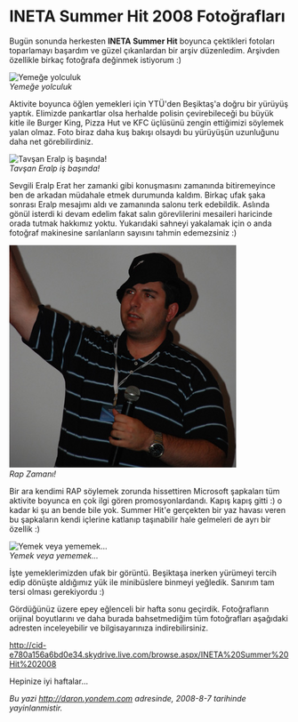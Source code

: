 # INETA Summer Hit 2008 Fotoğrafları
Bugün sonunda herkesten **INETA Summer Hit** boyunca çektikleri fotoları
toparlamayı başardım ve güzel çıkanlardan bir arşiv düzenledim. Arşivden
özellikle birkaç fotoğrafa değinmek istiyorum :)

![Yemeğe
yolculuk](media/INETA_Summer_Hit_2008_Fotograflari/06082008_1.jpg)\
*Yemeğe yolculuk*

Aktivite boyunca öğlen yemekleri için YTÜ'den Beşiktaş'a doğru bir
yürüyüş yaptık. Elimizde pankartlar olsa herhalde polisin çevirebileceği
bu büyük kitle ile Burger King, Pizza Hut ve KFC üçlüsünü zengin
ettiğimizi söylemek yalan olmaz. Foto biraz daha kuş bakışı olsaydı bu
yürüyüşün uzunluğunu daha net görebilirdiniz.

![Tavşan Eralp iş
başında!](media/INETA_Summer_Hit_2008_Fotograflari/06082008_2.jpg)\
*Tavşan Eralp iş başında!*

Sevgili Eralp Erat her zamanki gibi konuşmasını zamanında bitiremeyince
ben de arkadan müdahale etmek durumunda kaldım. Birkaç ufak şaka sonrası
Eralp mesajımı aldı ve zamanında salonu terk edebildik. Aslında gönül
isterdi ki devam edelim fakat salın görevlilerini mesaileri haricinde
orada tutmak hakkımız yoktu. Yukarıdaki sahneyi yakalamak için o anda
fotoğraf makinesine sarılanların sayısını tahmin edemezsiniz :)

![Rap Zamanı!](media/INETA_Summer_Hit_2008_Fotograflari/06082008_3.jpg)\
*Rap Zamanı!*

Bir ara kendimi RAP söylemek zorunda hissettiren Microsoft şapkaları tüm
aktivite boyunca en çok ilgi gören promosyonlardandı. Kapış kapış gitti
:) o kadar ki şu an bende bile yok. Summer Hit'e gerçekten bir yaz
havası veren bu şapkaların kendi içlerine katlanıp taşınabilir hale
gelmeleri de ayrı bir özellik :)

![Yemek veya
yememek...](media/INETA_Summer_Hit_2008_Fotograflari/06082008_4.jpg)\
*Yemek veya yememek...*

İşte yemeklerimizden ufak bir görüntü. Beşiktaşa inerken yürümeyi tercih
edip dönüşte aldığımız yük ile minibüslere binmeyi yeğledik. Sanırım tam
tersi olması gerekiyordu :)

Gördüğünüz üzere epey eğlenceli bir hafta sonu geçirdik. Fotoğrafların
orijinal boyutlarını ve daha burada bahsetmediğim tüm fotoğrafları
aşağıdaki adresten inceleyebilir ve bilgisayarınıza indirebilirsiniz. 

<http://cid-e780a156a6bd0e34.skydrive.live.com/browse.aspx/INETA%20Summer%20Hit%202008>

Hepinize iyi haftalar...



*Bu yazi http://daron.yondem.com adresinde, 2008-8-7 tarihinde yayinlanmistir.*
